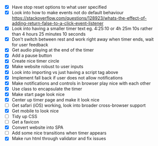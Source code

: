 - [x] Have stop reset options to what user specified
- [x] Look into how to make events not do default behaviour https://stackoverflow.com/questions/128923/whats-the-effect-of-adding-return-false-to-a-click-event-listener
- [x] Look into having a smaller timer text eg. 4:25:10 or 4h 25m 10s rather than 4 hours 25 minutes 10 seconds
- [x] Don't switch between rest and work right away when timer ends, wait for user feedback
- [x] Get audio playing at the end of the timer
- [x] Add a pause button
- [x] Create nice timer circle
- [x] Make website robust to user inputs
- [x] Look into importing vs just having a script tag above
- [x] Implement fall back if user does not allow notifications
- [x] Make notifications and controls in browser play nice with each other
- [x] Use class to encapsulate the timer
- [x] Make start page look nice
- [x] Center up timer page and make it look nice
- [ ] Get safari (iOS) working, look into broader cross-browser support
- [x] Get mobile to look nice
- [ ] Tidy up CSS
- [ ] Get a favicon
- [x] Convert website into SPA
- [ ] Add some nice transitions when timer appears
- [x] Make run html through validator and fix issues
